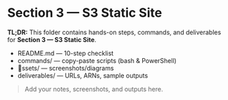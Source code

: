 ﻿# Section 3 — S3 Static Site

**TL;DR:** This folder contains hands-on steps, commands, and deliverables for **Section 3 — S3 Static Site**.

- README.md — 10-step checklist
- commands/ — copy-paste scripts (bash & PowerShell)
- ssets/ — screenshots/diagrams
- deliverables/ — URLs, ARNs, sample outputs

> Add your notes, screenshots, and outputs here.

